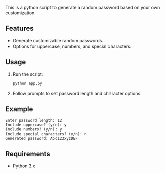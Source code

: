 This is a python script to generate a random password based on your own customization

## Features

- Generate customizable random passwords.
- Options for uppercase, numbers, and special characters.

## Usage

1. Run the script:
   ```bash
   python app.py
   ```
2. Follow prompts to set password length and character options.

## Example

```plaintext
Enter password length: 12
Include uppercase? (y/n): y
Include numbers? (y/n): y
Include special characters? (y/n): n
Generated password: Abc123xyzDEF
```

## Requirements

- Python 3.x
